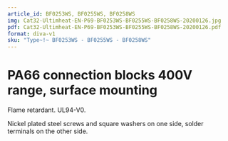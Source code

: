 ```yaml
---
article_id: BF0253WS, BF0255WS, BF0258WS
img: Cat32-Ultimheat-EN-P69-BF0253WS-BF0255WS-BF0258WS-20200126.jpg
pdf: Cat32-Ultimheat-EN-P69-BF0253WS-BF0255WS-BF0258WS-20200126.pdf
format: diva-v1
sku: "Type~!~ BF0253WS - BF0255WS - BF0258WS"
---
```


# PA66 connection blocks 400V range, surface mounting

Flame retardant. UL94-V0.

Nickel plated steel screws and square washers on one side, solder terminals on the other side.
